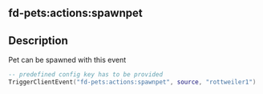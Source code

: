 ## fd-pets:actions:spawnpet

## Description

Pet can be spawned with this event

```lua
-- predefined config key has to be provided
TriggerClientEvent("fd-pets:actions:spawnpet", source, "rottweiler1")
```
